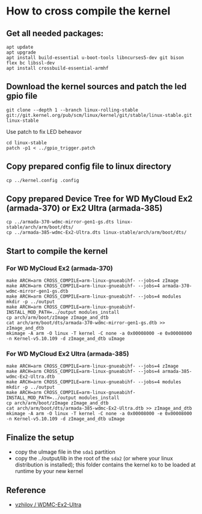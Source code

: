# How to cross compile the kernel

## Get all needed packages:
```
apt update
apt upgrade
apt install build-essential u-boot-tools libncurses5-dev git bison flex bc libssl-dev
apt install crossbuild-essential-armhf
```

## Download the kernel sources and patch the led gpio file

```
git clone --depth 1 --branch linux-rolling-stable git://git.kernel.org/pub/scm/linux/kernel/git/stable/linux-stable.git linux-stable
```

Use patch to fix LED beheavor
```
cd linux-stable
patch -p1 < ../gpio_trigger.patch
```

## Copy prepared config file to linux directory
```
cp ../kernel.config .config
```

## Copy prepared Device Tree for WD MyCloud Ex2 (armada-370) or Ex2 Ultra (armada-385)
```
cp ../armada-370-wdmc-mirror-gen1-gs.dts linux-stable/arch/arm/boot/dts/
cp ../armada-385-wdmc-Ex2-Ultra.dts linux-stable/arch/arm/boot/dts/
```

## Start to compile the kernel 

### For WD MyCloud Ex2 (armada-370)
```
make ARCH=arm CROSS_COMPILE=arm-linux-gnueabihf- --jobs=4 zImage
make ARCH=arm CROSS_COMPILE=arm-linux-gnueabihf- --jobs=4 armada-370-wdmc-mirror-gen1-gs.dtb
make ARCH=arm CROSS_COMPILE=arm-linux-gnueabihf- --jobs=4 modules
mkdir -p ../output
make ARCH=arm CROSS_COMPILE=arm-linux-gnueabihf- INSTALL_MOD_PATH=../output modules_install
cp arch/arm/boot/zImage zImage_and_dtb
cat arch/arm/boot/dts/armada-370-wdmc-mirror-gen1-gs.dtb >> zImage_and_dtb
mkimage -A arm -O linux -T kernel -C none -a 0x00008000 -e 0x00008000 -n Kernel-v5.10.109 -d zImage_and_dtb uImage
```

### For WD MyCloud Ex2 Ultra (armada-385)
```
make ARCH=arm CROSS_COMPILE=arm-linux-gnueabihf- --jobs=4 zImage
make ARCH=arm CROSS_COMPILE=arm-linux-gnueabihf- --jobs=4 armada-385-wdmc-Ex2-Ultra.dtb
make ARCH=arm CROSS_COMPILE=arm-linux-gnueabihf- --jobs=4 modules
mkdir -p ../output
make ARCH=arm CROSS_COMPILE=arm-linux-gnueabihf- INSTALL_MOD_PATH=../output modules_install
cp arch/arm/boot/zImage zImage_and_dtb
cat arch/arm/boot/dts/armada-385-wdmc-Ex2-Ultra.dtb >> zImage_and_dtb
mkimage -A arm -O linux -T kernel -C none -a 0x00008000 -e 0x00008000 -n Kernel-v5.10.109 -d zImage_and_dtb uImage
```

## Finalize the setup

+ copy the uImage file in the `sda1` partition
+ copy the ../output/lib in the root of the `sda2` (or where your linux distribution is installed); this folder contains the kernel ko to be loaded at runtime by your new kernel


## Reference
+  [vzhilov / WDMC-Ex2-Ultra](https://github.com/vzhilov/WDMC-Ex2-Ultra.git)
